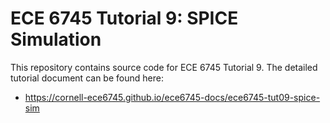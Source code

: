 
ECE 6745 Tutorial 9: SPICE Simulation
==========================================================================

This repository contains source code for ECE 6745 Tutorial 9. The
detailed tutorial document can be found here:

 - https://cornell-ece6745.github.io/ece6745-docs/ece6745-tut09-spice-sim


